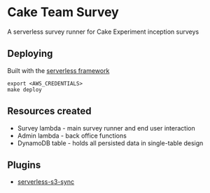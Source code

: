 # Cake Team Survey

A serverless survey runner for Cake Experiment inception surveys

## Deploying

Built with the [serverless framework](https://serverless.com)

```shell
export <AWS_CREDENTIALS>
make deploy
```

## Resources created

- Survey lambda - main survey runner and end user interaction
- Admin lambda - back office functions
- DynamoDB table - holds all persisted data in single-table design

## Plugins

- [serverless-s3-sync](https://www.npmjs.com/package/serverless-s3-sync)
